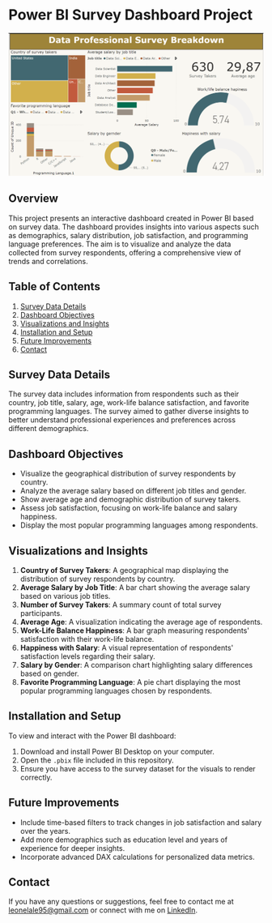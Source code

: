 
# Power BI Survey Dashboard Project

![Power BI Dashboard](proyecto%20power%20bi%20dashboard.PNG)

## Overview
This project presents an interactive dashboard created in Power BI based on survey data. The dashboard provides insights into various aspects such as demographics, salary distribution, job satisfaction, and programming language preferences. The aim is to visualize and analyze the data collected from survey respondents, offering a comprehensive view of trends and correlations.

## Table of Contents
1. [Survey Data Details](#survey-data-details)
2. [Dashboard Objectives](#dashboard-objectives)
3. [Visualizations and Insights](#visualizations-and-insights)
4. [Installation and Setup](#installation-and-setup)
5. [Future Improvements](#future-improvements)
6. [Contact](#contact)

## Survey Data Details
The survey data includes information from respondents such as their country, job title, salary, age, work-life balance satisfaction, and favorite programming languages. The survey aimed to gather diverse insights to better understand professional experiences and preferences across different demographics.

## Dashboard Objectives
- Visualize the geographical distribution of survey respondents by country.
- Analyze the average salary based on different job titles and gender.
- Show average age and demographic distribution of survey takers.
- Assess job satisfaction, focusing on work-life balance and salary happiness.
- Display the most popular programming languages among respondents.

## Visualizations and Insights
1. **Country of Survey Takers**: A geographical map displaying the distribution of survey respondents by country.
2. **Average Salary by Job Title**: A bar chart showing the average salary based on various job titles.
3. **Number of Survey Takers**: A summary count of total survey participants.
4. **Average Age**: A visualization indicating the average age of respondents.
5. **Work-Life Balance Happiness**: A bar graph measuring respondents' satisfaction with their work-life balance.
6. **Happiness with Salary**: A visual representation of respondents' satisfaction levels regarding their salary.
7. **Salary by Gender**: A comparison chart highlighting salary differences based on gender.
8. **Favorite Programming Language**: A pie chart displaying the most popular programming languages chosen by respondents.

## Installation and Setup
To view and interact with the Power BI dashboard:
1. Download and install Power BI Desktop on your computer.
2. Open the `.pbix` file included in this repository.
3. Ensure you have access to the survey dataset for the visuals to render correctly.

## Future Improvements
- Include time-based filters to track changes in job satisfaction and salary over the years.
- Add more demographics such as education level and years of experience for deeper insights.
- Incorporate advanced DAX calculations for personalized data metrics.

## Contact
If you have any questions or suggestions, feel free to contact me at [leonelale95@gmail.com](mailto:leonelale95@gmail.com) or connect with me on [LinkedIn](https://www.linkedin.com/in/leonel-ale-45205b80/?locale=en_US).
